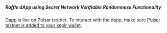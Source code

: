 ##### Raffle dApp using Secret Network Verifiable Randomness Functionality

Dapp is live on Pulsar testnet. To interact with the dapp, make sure [Pulsar testnet is added to your keplr wallet](https://docs.scrt.network/secret-network-documentation/overview-ecosystem-and-technology/secret-network-overview/testnet#set-up-with-keplr).
